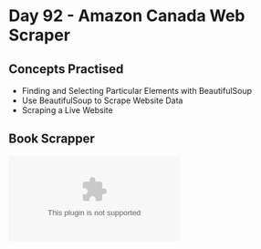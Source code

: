 # Day 92 - Amazon Canada Web Scraper
## Concepts Practised
- Finding and Selecting Particular Elements with BeautifulSoup
- Use BeautifulSoup to Scrape Website Data
- Scraping a Live Website
## Book Scrapper
![day92](book.csv)
